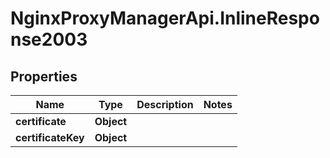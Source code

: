 # NginxProxyManagerApi.InlineResponse2003

## Properties
Name | Type | Description | Notes
------------ | ------------- | ------------- | -------------
**certificate** | **Object** |  | 
**certificateKey** | **Object** |  | 
